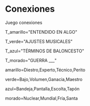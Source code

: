 
# Conexiones
Juego conexiones

T_amarillo="ENTENDIDO EN ALGO"

T_verde="AJUSTES MUSICALES"

T_azul="TÉRMINOS DE BALONCESTO"

T_morado="GUERRA ___"

amarillo=Diestro,Experto,Técnico,Perito

verde=Bajo,Volumen,Ganacia,Maestro 

azul=Bandeja,Pantalla,Escolta,Tapón 

morado=Nuclear,Mundial,Fría,Santa




